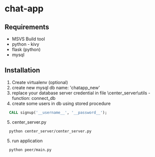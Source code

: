 # chat-app
## Requirements
 - MSVS Build tool 
 - python - kivy
 - flask (python)
 - mysql

## Installation
1. Create virtualenv (optional)
2. create new mysql db name: 'chatapp_new'
3. replace your database server credential in file \center_server\utils - function: connect_db
4. create some users in db using stored procedure
```sql
  CALL signup('__username__', '__password__');
```
5. center_server.py
```bash
  python center_server/center_server.py
```
5. run application
```bash
  python peer/main.py
```

